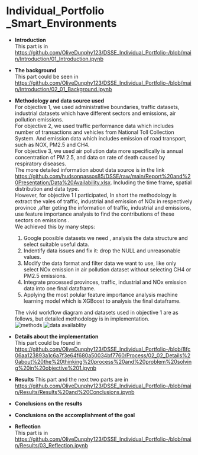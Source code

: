 # Individual_Portfolio _Smart_Environments
- **Introduction**\
This part is in https://github.com/OliveDunphy123/DSSE_Individual_Portfolio-/blob/main/Introduction/01_Introduction.ipynb
- **The background**\
This part could be seen in https://github.com/OliveDunphy123/DSSE_Individual_Portfolio-/blob/main/Introduction/02_01_Background.ipynb
- **Methodology and data source used**\
  For objective 1, we used administrative boundaries, traffic datasets, industrial datasets which have different sectors and emissions, air pollution emissions.\
  For objective 2, we used traffic performance data which includes number of transactions and vehicles from National Toll Collection System. And emission data which includes emission of road transport, such as NOX, PM2.5 and CH4.\
  For objective 3, we used air pollution data more specifically is annual concentration of PM 2.5, and data on rate of death caused by respiratory diseases.\
  The more detailed information about data source is in the link https://github.com/hudsonpassos85/DSSE/raw/main/Report%20and%20Presentation/Data%20Availability.xlsx. Including the time frame, spatial distribution and data type.\
  However, for objective 1 I participated, In  short the methodology is extract the vales of traffic, industrial and emission of NOx in respectively province ,after geting the information of traffic, industrial and emissions, use feature importance analysis to find the contributions of these sectors on emissions .\
  We achieved this by many steps:
  1. Google poosible datasets we need , analysis the data structure and select suitable useful data.
  2. Indentify data issues and fix it: drop the NULL and unreasonable values.
  3. Modify the data format and filter data we want to use, like only select NOx emission in air pollution dataset without selecting CH4 or PM2.5 emissions.
  4. Integrate processed provinces, traffic, industrial and NOx emission data into one final dataframe.
  5. Applying the most polular feature importance analysis machine learning model which is XGBoost to analysis the final dataframe.
     
  The vivid workflow diagram and datasets used in objective 1 are as follows, but detailed methodology is in implementation.\
  ![methods](https://github.com/hudsonpassos85/DSSE/blob/main/images/figure01.jpg?raw=true)
  ![data availablity](https://github.com/hudsonpassos85/DSSE/blob/main/images/figure02.jpg?raw=true)

  
  
- **Details about the implementation**\
  This part could be found in https://github.com/OliveDunphy123/DSSE_Individual_Portfolio-/blob/8fc06aa123893a1c6a7f3e64f680a50034bf7760/Process/02_02_Details%20about%20the%20thinking%20process%20and%20problem%20solving%20in%20objective%201.ipynb
- **Results**
  This part and the next two parts are in https://github.com/OliveDunphy123/DSSE_Individual_Portfolio-/blob/main/Results/Results%20and%20Conclusions.ipynb
- **Conclusions on the results**
- **Conclusions on the accomplishment of the goal**
- **Reflection**\
   This part is in https://github.com/OliveDunphy123/DSSE_Individual_Portfolio-/blob/main/Results/03_Reflection.ipynb
